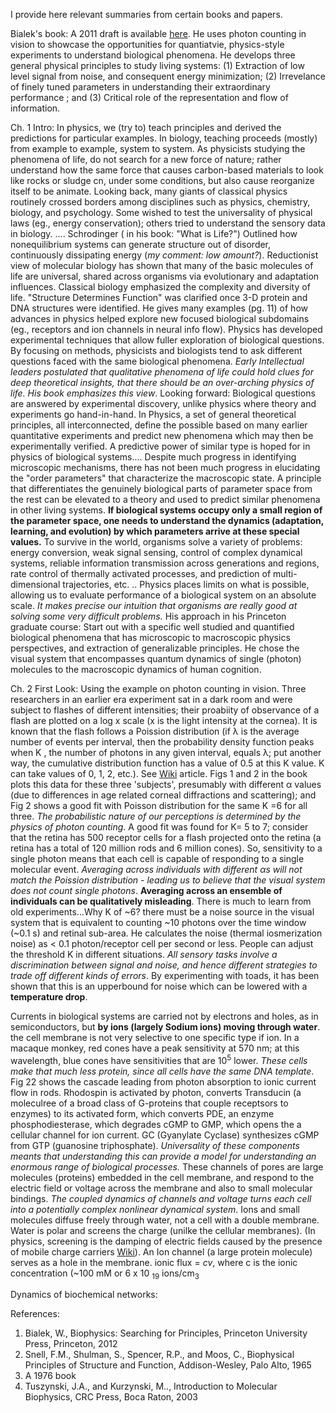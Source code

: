 I provide here relevant summaries from certain books and papers. 

Bialek's book: A 2011 draft is available [here](https://www.princeton.edu/~wbialek/PHY562/WB_biophysics110918.pdf). He uses photon counting in vision to showcase the opportunities for quantiatvie, physics-style experiments to understand biological phenomena. He develops three general physical principles to study living systems: (1) Extraction of low level signal from noise, and consequent energy minimization; (2) Irrevelance of finely tuned parameters in understanding their extraordinary performance ; and (3) Critical role of the representation and flow of information. 

Ch. 1 Intro: In physics, we (try to) teach principles and derived the predictions for particular examples. In biology, teaching proceeds (mostly) from example to example, system to system. As physicists studying the phenomena of life, do not search for a new force of nature; rather understand how the same force that causes carbon-based materials to look like rocks or sludge cn, under some conditions, but also cause reorganize itself to be animate.  Looking back, many giants of classical physics routinely crossed borders among disciplines such as physics, chemistry, biology, and psychology. Some wished to test the universality of physical laws (eg., energy conservation); others tried to understand the sensory data in biology. .... Schrodinger ( in his book: "What is Life?") Outlined how nonequilibrium systems can generate structure out of disorder, continuously dissipating energy (*my comment: low amount?*). Reductionist view of molecular biology has shown that many of the basic molecules of life are universal, shared across organisms via evolutionary and adaptation influences. Classical biology emphasized the complexity and diversity of life. "Structure Determines Function" was clarified once 3-D protein and DNA structures were identified. He gives many examples (pg. 11) of how advances in physics helped explore new focused biological subdomains (eg., receptors and ion channels in neural info flow). Physics has developed experimental techniques that allow fuller exploration of biological questions. By focusing on methods, physicists and biologists tend to ask different questions faced with the same biological phenomena. *Early Intellectual leaders postulated that qualitative phenomena of life could hold clues for deep theoretical insights, that there should be an over-arching physics of life. His book emphasizes this view*. Looking forward: Biological questions are answered by experimental discovery, unlike physics where theory and experiments go hand-in-hand. In Physics, a set of general theoretical principles, all interconnected, define the possible based on many earlier quantitative experiments and predict new phenomena which may then be experimentally verified. A predictive power of similar type is hoped for in physics of biological systems.... Despite much progress in identifying microscopic mechanisms, there has not been much progress in elucidating  the "order parameters" that characterize the macroscopic state. A principle that differentiates the genuinely biological parts of parameter space from the rest can be elevated to a theory and used to predict similar phenomena in other living systems. **If biological systems occupy only a small region of the parameter space, one needs to understand the dynamics (adaptation, learning, and evolution)  by which parameters arrive at these special values.** To survive in the world, organisms solve a variety of problems: energy conversion, weak signal sensing, control of complex dynamical systems, reliable information transmission across generations and regions, rate control of thermally activated processes, and prediction of multi-dimensional trajectories, etc. .. Physics places limits on what is possible, allowing us to evaluate performance of a biological system on an absolute scale. *It makes precise our intuition that organisms are really good at solving some very difficult problems.* His approach in his Princeton graduate course: Start out with a specific well studied and quantified biological phenomena that has microscopic to macroscopic physics perspectives, and extraction of generalizable principles. He chose the visual system that encompasses quantum dynamics of single (photon) molecules to the macroscopic dynamics of human cognition.    

Ch. 2 First Look: Using the example on photon counting in vision. Three researchers in an earlier era experiment sat in a dark room and were subject to flashes of different intensities; their proabiity of observance of a flash are plotted on a log x scale (x is the light intensity at the cornea). It is known that the flash follows a Poission distribution (if λ is the average number of events per interval, then the probability density function peaks when K , the number of photons in any given interval,  equals λ; put another way, the cumulative distribution function has a value of 0.5 at this K value. K can take values of 0, 1, 2, etc.). See [Wiki](https://en.wikipedia.org/wiki/Poisson_distribution) article. Figs 1 and 2 in the book plots this data for these three 'subjects', presumably with different α values (due to differences in age related corneal diffractions and scattering); and Fig 2 shows a good fit with Poisson distribution for the same K =6 for all three. *The probabilistic nature of our perceptions is determined by the physics of photon counting*. A good fit was found for K= 5 to 7; consider that the retina has 500 receptor cells for a flash projected onto the retina (a retina has a total of 120 million rods and 6 million cones). So, sensitivity to a single photon means that each cell is capable of responding to a single molecular event. *Averaging across individuals with different αs will not match the Poission distribution - leading us to believe that the visual system does not count single photons*. **Averaging across an ensemble of individuals can be qualitatively misleading**. There is much to learn from old experiments...Why K of ~6? there must be a noise source in the visual system that is equivalent to counting ~10 photons over the time window (~0.1 s) and retinal sub-area. He calculates the noise (thermal iosmerization noise) as < 0.1 photon/receptor cell per second or less. People can adjust the threshold K in different situations. *All sensory tasks involve a discrimination between signal and noise, and hence different strategies to trade off different kinds of errors*. By experimenting with toads, it has been shown that this is an upperbound for noise which can be lowered with a **temperature drop**. 

Currents in biological systems are carried not by electrons and holes, as in semiconductors, but **by ions (largely Sodium ions) moving through water**. the cell membrane is not very selective to one specific type if ion. In a macaque monkey, red cones have a peak sensitivity at 570 nm; at this wavelength, blue cones have sensitivities that are 10<sup>5</sup> lower. *These cells make that much less protein, since all cells have the same DNA template*. Fig 22 shows the cascade leading from photon absorption to ionic current flow in rods. Rhodospin is activated by photon, converts Transducin (a moleculree of a broad class of G-proteins that couple receptsors to enzymes) to its activated form, which converts PDE, an enzyme phosphodiesterase, which degrades cGMP to GMP, which opens the a cellular channel for ion current. GC (Gyanylate Cyclase) synthesizes cGMP from GTP (guanosine triphosphate). *Universality of these components meants that understanding this can provide a model for understanding an  enormous range of biological processes.* These channels of pores are large molecules (proteins) embedded in the cell membrane, and respond to the electric field or voltage across the membrane and also to small molecular bindings. *The coupled dynamics of channels and voltage turns each cell into a potentially complex nonlinear dynamical system*. Ions and small molecules diffuse freely through water, not a cell with a double membrane. Water is polar and screens the charge (unilke the cellular membranes). 
(In physics, screening is the damping of electric fields caused by the presence of mobile charge carriers [Wiki](https://en.wikipedia.org/wiki/Electric-field_screening)). An Ion channel (a large protein molecule) serves  as a hole in the membrane. ionic flux = *cv*, where c is the ionic concentration (~100 mM or 6 x 10 <sub>19</sub> ions/cm<sub>3</sub>

Dynamics of biochemical networks: 


References:

1. Bialek, W., Biophysics: Searching for Principles, Princeton University Press, Princeton, 2012
2. Snell, F.M., Shulman, S., Spencer, R.P., and Moos, C., Biophysical Principles of Structure and Function, Addison-Wesley, Palo Alto, 1965
3. A 1976 book
4. Tuszynski, J.A., and Kurzynski, M.., Introduction to Molecular Biophysics, CRC Press, Boca Raton, 2003
